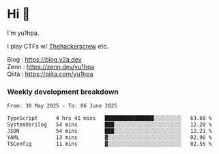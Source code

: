 # Hi 👋

I'm yu1hpa.

I play CTFs w/ [Thehackerscrew](https://www.thehackerscrew.team/) etc.

Blog : https://blog.y2a.dev  
Zenn : https://zenn.dev/yu1hpa  
Qiita : https://qiita.com/yu1hpa  

### Weekly development breakdown

<!--START_SECTION:waka-->

```txt
From: 30 May 2025 - To: 06 June 2025

TypeScript      4 hrs 41 mins   ████████████████░░░░░░░░░   63.68 %
SystemVerilog   54 mins         ███░░░░░░░░░░░░░░░░░░░░░░   12.28 %
JSON            54 mins         ███░░░░░░░░░░░░░░░░░░░░░░   12.21 %
YAML            13 mins         ▓░░░░░░░░░░░░░░░░░░░░░░░░   02.98 %
TSConfig        11 mins         ▓░░░░░░░░░░░░░░░░░░░░░░░░   02.55 %
```

<!--END_SECTION:waka-->

